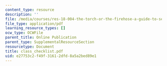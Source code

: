 ```yaml
---
content_type: resource
description: ''
file: /media/courses/res-18-004-the-torch-or-the-firehose-a-guide-to-section-teaching-spring-2009/e27753c2f49f31612dfd8a5a2bed89e1_class_checklist.pdf
file_type: application/pdf
learning_resource_types: []
ocw_type: OCWFile
parent_title: Online Publication
parent_type: SupplementalResourceSection
resourcetype: Document
title: class_checklist.pdf
uid: e27753c2-f49f-3161-2dfd-8a5a2bed89e1
---
```


